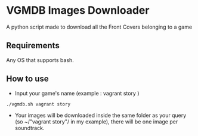 # VGMDB Images Downloader
A python script made to download all the Front Covers belonging to a game


## Requirements
Any OS that supports bash.

## How to use

* Input your game's name (example : vagrant story )


```bash
./vgmdb.sh vagrant story
```
* Your images will be downloaded inside the same folder as your query (so ~/"vagrant story"/ in my example), there will be one image per soundtrack.